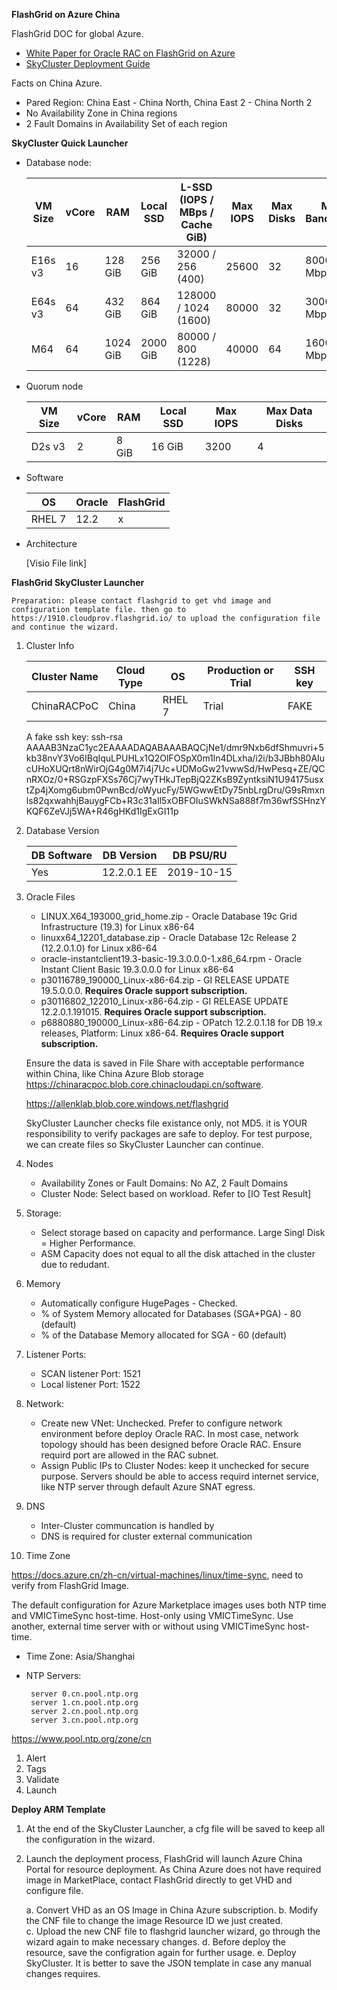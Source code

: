 **FlashGrid on Azure China**

FlashGrid DOC for global Azure.

   - [White Paper for Oracle RAC on FlashGrid on Azure](https://www.flashgrid.io/wp-content/sideuploads/resources/FlashGrid_OracleRAC_in_Azure.pdf)  
   - [SkyCluster Deployment Guide](https://www.flashgrid.io/wp-content/sideuploads/resources/FlashGrid_SkyCluster_Deployment_Guide_for_Azure.pdf)  

Facts on China Azure.

- Pared Region: China East - China North, China East 2 - China North 2
- No Availability Zone in China regions
- 2 Fault Domains in Availability Set of each region 

**SkyCluster Quick Launcher**

- Database node:  

    |  VM Size  | vCore  | RAM      | Local SSD |  L-SSD  (IOPS / MBps / Cache GiB)  | Max IOPS |  Max Disks   | Max Bandwidth  |
    |  ----     | ----   | ----     | ----      |  ----                              | ----     |  ----        |  ----          |
    |  E16s v3  | 16     | 128 GiB  | 256 GiB   |  32000 / 256 (400)                 |  25600   |  32          |  8000 Mbps     |
    |  E64s v3  | 64     | 432 GiB  | 864 GiB   |  128000 / 1024 (1600)              |  80000   |  32          |  30000 Mbps    |
    |  M64      | 64     | 1024 GiB | 2000 GiB  |  80000 / 800 (1228)                |  40000   |  64          |  16000 Mbps    |


- Quorum node

    |  VM Size  | vCore  | RAM      | Local SSD | Max IOPS |  Max Data Disks |
    |  ----     | ----   | ----     | ----      | ----     |  ----       |
    |  D2s v3   | 2      | 8 GiB    | 16 GiB    | 3200     |  4          | 

- Software

    |  OS       | Oracle  | FlashGrid      | 
    |  ----     | ----    | ----           | 
    |  RHEL 7   | 12.2     | x             | 

- Architecture

    [Visio File link]

**FlashGrid SkyCluster Launcher**

    Preparation: please contact flashgrid to get vhd image and configuration template file. then go to https://1910.cloudprov.flashgrid.io/ to upload the configuration file and continue the wizard.


1. Cluster Info

    |  Cluster Name  | Cloud Type  | OS      |  Production or Trial | SSH key |
    |  ----          | ----        | ----    |  ----                |  ----   |
    |  ChinaRACPoC   | China       | RHEL 7  |  Trial               |  FAKE    |

    A fake ssh key: 
    ssh-rsa AAAAB3NzaC1yc2EAAAADAQABAAABAQCjNe1/dmr9Nxb6dfShmuvri+5kb38nvY3Vo6IBqIquLPUHLx1Q2OlFOSpX0m1ln4DLxha/i2i/b3JBbh80AIucUHoXUQrt8nWirOjG4g0M7i4j7Uc+UDMoGw21vwwSd/HwPesq+ZE/QCnRXOz/0+RSGzpFXSs76Cj7wyTHkJTepBjQ2ZKsB9ZyntksiN1U94175usxtZp4jXomg6ubm0PwnBcd/oWyucFy/5WGwwEtDy75nbLrgDru/G9sRmxnls82qxwahhjBauygFCb+R3c31aIl5xOBFOIuSWkNSa888f7m36wfSSHnzYKQF6ZeVJj5WA+R46gHKd1IgExGI11p

2. Database Version

    |  DB Software      | DB Version  | DB PSU/RU      | 
    |  ----             | ----        | ----           | 
    |  Yes              | 12.2.0.1 EE | 2019-10-15     | 

3. Oracle Files

   - LINUX.X64_193000_grid_home.zip - Oracle Database 19c Grid Infrastructure (19.3) for Linux x86-64
   - linuxx64_12201_database.zip - Oracle Database 12c Release 2 (12.2.0.1.0) for Linux x86-64
   - oracle-instantclient19.3-basic-19.3.0.0.0-1.x86_64.rpm - Oracle Instant Client Basic 19.3.0.0.0 for Linux x86-64
   - p30116789_190000_Linux-x86-64.zip - GI RELEASE UPDATE 19.5.0.0.0. **Requires Oracle support subscription.**
   - p30116802_122010_Linux-x86-64.zip - GI RELEASE UPDATE 12.2.0.1.191015. **Requires Oracle support subscription.**
   - p6880880_190000_Linux-x86-64.zip - OPatch 12.2.0.1.18 for DB 19.x releases, Platform: Linux x86-64. **Requires Oracle support subscription.**

    Ensure the data is saved in File Share with acceptable performance within China, like China Azure Blob storage https://chinaracpoc.blob.core.chinacloudapi.cn/software. 

    https://allenklab.blob.core.windows.net/flashgrid


    SkyCluster Launcher checks file existance only, not MD5. it is YOUR responsibility to verify packages are safe to deploy. For test purpose, we can create files so SkyCluster Launcher can continue.

4. Nodes
   -   Availability Zones or Fault Domains: No AZ, 2 Fault Domains
   -   Cluster Node: Select based on workload. Refer to [IO Test Result]

5. Storage:
   - Select storage based on capacity and performance. Large Singl Disk = Higher Performance.
   - ASM Capacity does not equal to all the disk attached in the cluster due to redudant.

6. Memory
   - Automatically configure HugePages - Checked. 
   - % of System Memory allocated for Databases (SGA+PGA) - 80 (default)
   - % of the Database Memory allocated for SGA - 60 (default)

7. Listener Ports: 
   - SCAN listener Port: 1521
   - Local listener Port: 1522

8. Network: 
   - Create new VNet: Unchecked. Prefer to configure network environment before deploy Oracle RAC. In most case, network topology should has been designed before Oracle RAC. Ensure requird port are allowed in the RAC subnet.
   - Assign Public IPs to Cluster Nodes: keep it unchecked for secure purpose. Servers should be able to access requird internet service, like NTP server through default Azure SNAT egress.

9. DNS
    
    - Inter-Cluster communcation is handled by
    - DNS is required for cluster external communication

10. Time Zone

https://docs.azure.cn/zh-cn/virtual-machines/linux/time-sync, need to verify from FlashGrid Image.

The default configuration for Azure Marketplace images uses both NTP time and VMICTimeSync host-time.
Host-only using VMICTimeSync.
Use another, external time server with or without using VMICTimeSync host-time.

- Time Zone: Asia/Shanghai
- NTP Servers: 

	   server 0.cn.pool.ntp.org
	   server 1.cn.pool.ntp.org
	   server 2.cn.pool.ntp.org
	   server 3.cn.pool.ntp.org

https://www.pool.ntp.org/zone/cn

1.  Alert
2.  Tags
3.  Validate
4.  Launch

**Deploy ARM Template**

1. At the end of the SkyCluster Launcher, a cfg file will be saved to keep all the configuration in the wizard. 

2. Launch the deployment process, FlashGrid will launch Azure China Portal for resource deployment. As China Azure does not have required image in MarketPlace, contact FlashGrid directly to get VHD and configure file. 

    a. Convert VHD as an OS Image in China Azure subscription.
    b. Modify the CNF file to change the image Resource ID we just created.  
    c. Upload the new CNF file to flashgrid launcher wizard, go through the wizard again to make necessary changes.
    d. Before deploy the resource, save the configration again for further usage.
    e. Deploy SkyCluster. It is better to save the JSON template in case any manual changes requires. 





